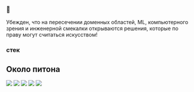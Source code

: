 ###  👋

Убежден, что на пересечении доменных областей, ML, компьютерного зрения и инженерной смекалки открываются решения, которые по праву могут считаться искусством!

### стек

## Около питона
<img src="https://img.shields.io/badge/Python-3776AB?style=for-the-badge&logo=python&logoColor=FFA500"/> <img src="https://img.shields.io/badge/FastAPI-009688?style=for-the-badge&logo=fastapi&logoColor=white"/> <img src="https://img.shields.io/badge/streamlit-B0C4DE?style=for-the-badge&logo=streamlit&logoColor=FF4B4B"/> <img src="https://img.shields.io/badge/Telegramm API-26A5E4?style=for-the-badge&logo=telegram&logoColor=white"/>
<img src="https://img.shields.io/badge/tkinter-3776AB?style=for-the-badge&logo=xxx&logoColor=green"/>
